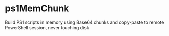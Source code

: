 # ps1MemChunk
Build PS1 scripts in memory using Base64 chunks and copy-paste to remote PowerShell session, never touching disk
